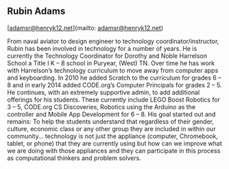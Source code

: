 ## Rubin Adams

[adamsr@henryk12.net](mailto: adamsr@henryk12.net)

From naval aviator to design engineer to technology coordinator/instructor, Rubin has been involved in technology for a number of years. He is currently the Technology Coordinator for Dorothy and Noble Harrelson School a Title I K – 8 school in Puryear, (West) TN.  Over time he has work with Harrelson’s technology curriculum to move away from computer apps and keyboarding. In 2010 he added Scratch to the curriculum for grades 6 – 8 and in early 2014 added CODE.org’s Computer Principals for grades 2 – 5. He continues, with an extremely supportive admin, to add additional offerings for his students. These currently include LEGO Boost Robotics for 3 – 5, CODE.org CS Discoveries, Robotics using the Arduino as the controller and Mobile App Development for 6 – 8. His goal started out and remains: To help the students understand that regardless of their gender, culture, economic class or any other group they are included in within our community… technology is not just the appliance (computer, Chromebook, tablet, or phone) that they are currently using but how can we improve what we are doing with those appliances and they can participate in this process as computational thinkers and problem solvers.
